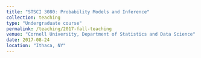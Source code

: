 ```yaml
---
title: "STSCI 3080: Probability Models and Inference"
collection: teaching
type: "Undergraduate course"
permalink: /teaching/2017-fall-teaching
venue: "Cornell University, Department of Statistics and Data Science"
date: 2017-08-24
location: "Ithaca, NY"
---
```


